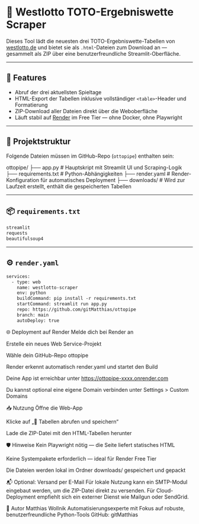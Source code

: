 # 🧾 Westlotto TOTO-Ergebniswette Scraper

Dieses Tool lädt die neuesten drei TOTO-Ergebniswette-Tabellen von [westlotto.de](https://www.westlotto.de) und bietet sie als `.html`-Dateien zum Download an — gesammelt als ZIP über eine benutzerfreundliche Streamlit-Oberfläche.

---

## 🚀 Features

- Abruf der drei aktuellsten Spieltage
- HTML-Export der Tabellen inklusive vollständiger `<table>`-Header und Formatierung
- ZIP-Download aller Dateien direkt über die Weboberfläche
- Läuft stabil auf [Render](https://render.com) im Free Tier — ohne Docker, ohne Playwright

---

## 📁 Projektstruktur

Folgende Dateien müssen im GitHub-Repo (`ottopipe`) enthalten sein:

ottopipe/ 
├── app.py # Hauptskript mit Streamlit UI und Scraping-Logik 
├── requirements.txt # Python-Abhängigkeiten 
├── render.yaml # Render-Konfiguration für automatisches Deployment 
├── downloads/ # Wird zur Laufzeit erstellt, enthält die gespeicherten Tabellen


---

## 📦 `requirements.txt`

```txt
streamlit
requests
beautifulsoup4
```


---

## ⚙️ `render.yaml`

```txt
services:
  - type: web
    name: westlotto-scraper
    env: python
    buildCommand: pip install -r requirements.txt
    startCommand: streamlit run app.py
    repo: https://github.com/gitMatthias/ottopipe
    branch: main
    autoDeploy: true
```
🌐 Deployment auf Render
Melde dich bei Render an

Erstelle ein neues Web Service-Projekt

Wähle dein GitHub-Repo ottopipe

Render erkennt automatisch render.yaml und startet den Build

Deine App ist erreichbar unter https://ottopipe-xxxx.onrender.com

Du kannst optional eine eigene Domain verbinden unter Settings > Custom Domains

📥 Nutzung
Öffne die Web-App

Klicke auf „🔄 Tabellen abrufen und speichern“

Lade die ZIP-Datei mit den HTML-Tabellen herunter

🛡️ Hinweise
Kein Playwright nötig — die Seite liefert statisches HTML

Keine Systempakete erforderlich — ideal für Render Free Tier

Die Dateien werden lokal im Ordner downloads/ gespeichert und gepackt

📬 Optional: Versand per E-Mail
Für lokale Nutzung kann ein SMTP-Modul eingebaut werden, um die ZIP-Datei direkt zu versenden. Für Cloud-Deployment empfiehlt sich ein externer Dienst wie Mailgun oder SendGrid.

🧠 Autor
Matthias Wollnik Automatisierungsexperte mit Fokus auf robuste, benutzerfreundliche Python-Tools GitHub: gitMatthias
